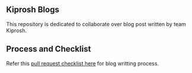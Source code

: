 ## Kiprosh Blogs

This repository is dedicated to collaborate over blog post written by team Kiprosh.

## Process and Checklist

Refer this [pull request checklist here](https://github.com/Kiprosh/engineering-blogs/blob/master/pull_request_template.md) for blog writting process.

